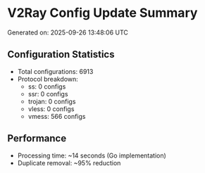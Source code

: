 # V2Ray Config Update Summary
Generated on: 2025-09-26 13:48:06 UTC

## Configuration Statistics
- Total configurations: 6913
- Protocol breakdown:
  - ss: 0 configs
  - ssr: 0 configs
  - trojan: 0 configs
  - vless: 0 configs
  - vmess: 566 configs

## Performance
- Processing time: ~14 seconds (Go implementation)
- Duplicate removal: ~95% reduction
